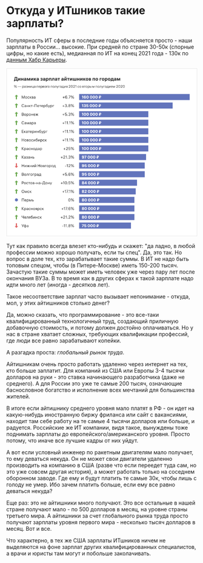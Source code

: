 # Откуда у ИТшников такие зарплаты?

Популярность ИТ сферы в последние годы объясняется просто - наши зарплаты в России... высокие. При средней по стране 30-50к (спорные цифры, но какие есть), медианная по ИТ на конец 2021 года - 130к  по [данным Хабр Карьеры](https://habr.com/ru/article/569026/).

![Медианные зарплаты в ИТ по регионам, по данным Хабр Карьеры](<../.gitbook/assets/image (4) (1) (1) (1).png>)

Тут как правило всегда влезет кто-нибудь и скажет: "да ладно, в любой профессии можно хорошо получать, если ты спец". Да, это так. Но вопрос в доле тех, кто зарабатывает такие суммы. В ИТ не надо быть топовым спецом, чтобы (в Питере-Москве) иметь 150-200 тысяч. Зачастую такие суммы может иметь человек уже через пару лет после окончания ВУЗа. В то время как в других сферах к такой зарплате надо идти много лет (иногда - десятков лет).

Такое несоответствие зарплат часто вызывает непонимание - откуда, мол, у этих айтишников столько денег?

Да, можно сказать, что программирование - это все-таки квалифицированный технологичный труд, создающий приличную добавочную стоимость, и потому должен достойно оплачиваться. Но у нас в стране хватает сложных, требующих квалификации профессий, где люди все равно зарабатывают копейки.&#x20;

А разгадка проста: _глобальный рынок труда_.

Айтишникам очень просто работать удаленно через интернет на тех, кто больше заплатит. Для компаний из США или Европы 3-4 тысячи долларов на руки - это ставка начинающего разработчика (даже не среднего). А для России это уже те самые 200 тысяч, означающие баснословное богатство и исполнение всех мечтаний для большинства жителей.

В итоге если айтишнику среднего уровня мало платят в РФ - он идет на какую-нибудь иностранную биржу фриланса или сайт с вакансиями, находит там себе работу на те самые 4 тысячи долларов или больше, и радуется. Российские же ИТ компании, видя такое, вынуждены тоже поднимать зарплаты до европейского/американского уровня. Просто потому, что иначе все лучшие кадры от них уйдут.&#x20;

А вот если условный инженер по ракетным двигателям мало получает, то ему деваться некуда. Он не может свои двигатели удаленно производить на компанию в США (разве что если переедет туда сам, но это уже совсем другая история), а может работать только на соседнем оборонном заводе. Где ему и будут платить те самые 30к, чтобы лишь с голоду не умер. Ибо зачем платить больше, если ему все равно деваться некуда?

Еще раз: это не айтишники много получают. Это все остальные в нашей стране получают мало - по 500 долларов в месяц, на уровне страны третьего мира. А айтишники за счет глобального рынка труда просто получают зарплаты уровня первого мира - несколько тысяч долларов в месяц. Вот и все.

Что характерно, в тех же США зарплаты ИТшников ничем не выделяются на фоне зарплат других квалифицированных специалистов, а врачи и юристы там могут и побольше заколачивать.
